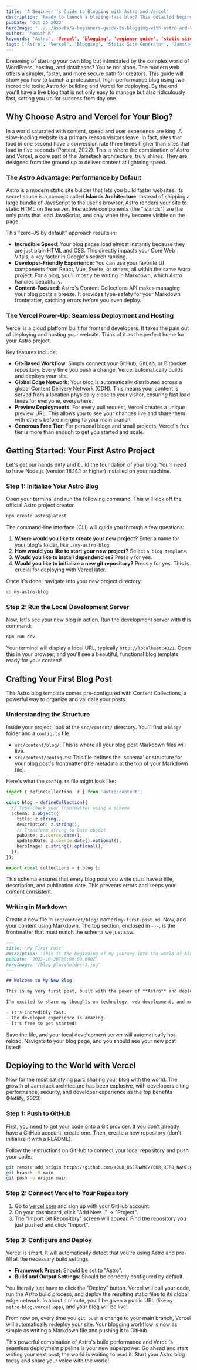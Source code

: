 ```yaml
---
title: 'A Beginner''s Guide to Blogging with Astro and Vercel'
description: 'Ready to launch a blazing-fast blog? This detailed beginner''s guide walks you through building and deploying a modern blog from scratch using Astro and Vercel, from initial setup to going live.'
pubDate: 'Oct 26 2023'
heroImage: '../../assets/a-beginners-guide-to-blogging-with-astro-and-vercel.jpg'
author: 'Manish K'
keywords: 'Astro', 'Vercel', 'blogging', 'beginner guide', 'static site generator', 'web development', 'JavaScript', 'Jamstack', 'performance'
tags: ['Astro', 'Vercel', 'Blogging', 'Static Site Generator', 'Jamstack', 'Web Development', 'Tutorial']
---
```

Dreaming of starting your own blog but intimidated by the complex world of WordPress, hosting, and databases? You're not alone. The modern web offers a simpler, faster, and more secure path for creators. This guide will show you how to launch a professional, high-performance blog using two incredible tools: Astro for building and Vercel for deploying. By the end, you'll have a live blog that is not only easy to manage but also ridiculously fast, setting you up for success from day one.

## Why Choose Astro and Vercel for Your Blog?

In a world saturated with content, speed and user experience are king. A slow-loading website is a primary reason visitors leave. In fact, sites that load in one second have a conversion rate three times higher than sites that load in five seconds (Portent, 2022). This is where the combination of Astro and Vercel, a core part of the Jamstack architecture, truly shines. They are designed from the ground up to deliver content at lightning speed.

### The Astro Advantage: Performance by Default

Astro is a modern static site builder that lets you build faster websites. Its secret sauce is a concept called **Islands Architecture**. Instead of shipping a large bundle of JavaScript to the user's browser, Astro renders your site to static HTML on the server. Interactive components (the "islands") are the only parts that load JavaScript, and only when they become visible on the page. 

This "zero-JS by default" approach results in:

*   **Incredible Speed**: Your blog pages load almost instantly because they are just plain HTML and CSS. This directly impacts your Core Web Vitals, a key factor in Google's search ranking.
*   **Developer-Friendly Experience**: You can use your favorite UI components from React, Vue, Svelte, or others, all within the same Astro project. For a blog, you'll mostly be writing in Markdown, which Astro handles beautifully.
*   **Content-Focused**: Astro's Content Collections API makes managing your blog posts a breeze. It provides type-safety for your Markdown frontmatter, catching errors before you even deploy.

### The Vercel Power-Up: Seamless Deployment and Hosting

Vercel is a cloud platform built for frontend developers. It takes the pain out of deploying and hosting your website. Think of it as the perfect home for your Astro project.

Key features include:

*   **Git-Based Workflow**: Simply connect your GitHub, GitLab, or Bitbucket repository. Every time you push a change, Vercel automatically builds and deploys your site.
*   **Global Edge Network**: Your blog is automatically distributed across a global Content Delivery Network (CDN). This means your content is served from a location physically close to your visitor, ensuring fast load times for everyone, everywhere.
*   **Preview Deployments**: For every pull request, Vercel creates a unique preview URL. This allows you to see your changes live and share them with others before merging to your main branch.
*   **Generous Free Tier**: For personal blogs and small projects, Vercel's free tier is more than enough to get you started and scale.

## Getting Started: Your First Astro Project

Let's get our hands dirty and build the foundation of your blog. You'll need to have Node.js (version 18.14.1 or higher) installed on your machine.

### Step 1: Initialize Your Astro Blog

Open your terminal and run the following command. This will kick off the official Astro project creator.

```bash
npm create astro@latest
```

The command-line interface (CLI) will guide you through a few questions:

1.  **Where would you like to create your new project?** Enter a name for your blog's folder, like `./my-astro-blog`.
2.  **How would you like to start your new project?** Select `A blog template`.
3.  **Would you like to install dependencies?** Press `y` for yes.
4.  **Would you like to initialize a new git repository?** Press `y` for yes. This is crucial for deploying with Vercel later.

Once it's done, navigate into your new project directory:

```bash
cd my-astro-blog
```

### Step 2: Run the Local Development Server

Now, let's see your new blog in action. Run the development server with this command:

```bash
npm run dev
```

Your terminal will display a local URL, typically `http://localhost:4321`. Open this in your browser, and you'll see a beautiful, functional blog template ready for your content!

## Crafting Your First Blog Post

The Astro blog template comes pre-configured with Content Collections, a powerful way to organize and validate your posts.

### Understanding the Structure

Inside your project, look at the `src/content/` directory. You'll find a `blog/` folder and a `config.ts` file. 

*   `src/content/blog/`: This is where all your blog post Markdown files will live.
*   `src/content/config.ts`: This file defines the 'schema' or structure for your blog post's frontmatter (the metadata at the top of your Markdown file).

Here's what the `config.ts` file might look like:

```typescript
import { defineCollection, z } from 'astro:content';

const blog = defineCollection({
  // Type-check your frontmatter using a schema
  schema: z.object({
    title: z.string(),
    description: z.string(),
    // Transform string to Date object
    pubDate: z.coerce.date(),
    updatedDate: z.coerce.date().optional(),
    heroImage: z.string().optional(),
  }),
});

export const collections = { blog };
```

This schema ensures that every blog post you write *must* have a title, description, and publication date. This prevents errors and keeps your content consistent.

### Writing in Markdown

Create a new file in `src/content/blog/` named `my-first-post.md`. Now, add your content using Markdown. The top section, enclosed in `---`, is the frontmatter that must match the schema we just saw.

```markdown
---
title: 'My First Post'
description: 'This is the beginning of my journey into the world of blogging with Astro and Vercel.'
pubDate: '2023-10-26T00:00:00.000Z'
heroImage: '/blog-placeholder-1.jpg'
---

## Welcome to My New Blog!

This is my very first post, built with the power of **Astro** and deployed on **Vercel**.

I'm excited to share my thoughts on technology, web development, and more.

- It's incredibly fast.
- The developer experience is amazing.
- It's free to get started!
```

Save the file, and your local development server will automatically hot-reload. Navigate to your blog page, and you should see your new post listed!

## Deploying to the World with Vercel

Now for the most satisfying part: sharing your blog with the world. The growth of Jamstack architecture has been explosive, with developers citing performance, security, and developer experience as the top benefits (Netlify, 2023).

### Step 1: Push to GitHub

First, you need to get your code onto a Git provider. If you don't already have a GitHub account, create one. Then, create a new repository (don't initialize it with a README). 

Follow the instructions on GitHub to connect your local repository and push your code:

```bash
git remote add origin https://github.com/YOUR_USERNAME/YOUR_REPO_NAME.git
git branch -M main
git push -u origin main
```

### Step 2: Connect Vercel to Your Repository

1.  Go to [vercel.com](https://vercel.com) and sign up with your GitHub account.
2.  On your dashboard, click "Add New..." -> "Project".
3.  The "Import Git Repository" screen will appear. Find the repository you just pushed and click "Import".

### Step 3: Configure and Deploy

Vercel is smart. It will automatically detect that you're using Astro and pre-fill all the necessary build settings.

*   **Framework Preset**: Should be set to "Astro".
*   **Build and Output Settings**: Should be correctly configured by default.

You literally just have to click the "Deploy" button. Vercel will pull your code, run the Astro build process, and deploy the resulting static files to its global edge network. In about a minute, you'll be given a public URL (like `my-astro-blog.vercel.app`), and your blog will be live!

From now on, every time you `git push` a change to your main branch, Vercel will automatically redeploy your site. Your blogging workflow is now as simple as writing a Markdown file and pushing it to GitHub.

This powerful combination of Astro's build performance and Vercel's seamless deployment pipeline is your new superpower. Go ahead and start writing your next post; the world is waiting to read it. Start your Astro blog today and share your voice with the world!
